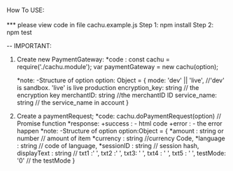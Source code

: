 How To USE: <br>
<br>
*** please view code in file cachu.example.js
Step 1: npm install
Step 2: npm test 

-- IMPORTANT:
1. Create new PaymentGateway:
    *code :
        const cachu = require('./cachu.module');
        var paymentGateway = new cachu(option);

    *note: 
    -Structure of option
        option: Object = {
            mode: 'dev' || 'live', //'dev' is sandbox. 'live' is live production
            encryption_key: string // the encryption key
            merchantID: string //the merchantID ID
            service_name: string // the service_name in account
        }
2. Create a paymentRequest;
    *code:
        cachu.doPaymentRequest(option) // Promise function
    *response:
        +success :
            - html code
        +error :
            - the error happen
    *note:
    -Structure of option
        option:Object = {
            *amount :  string or number // amount of item
            *currency : string //currency Code,
            *language : string // code of language,
            *sessionID : string // session hash,
            displayText  : string // 
            txt1 :' ',
            txt2 :' ',
            txt3: ' ',
            txt4 : ' ',
            txt5 : ' ',
            testMode: '0' // the testMode
        }
